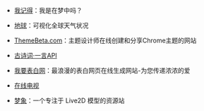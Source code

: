 - [我记得](http://i-remember.fr/en/)：我是在梦中吗？

- [地球](https://earth.nullschool.net/)：可视化全球天气状况

- [ThemeBeta.com](https://www.themebeta.com/)：主题设计师在线创建和分享Chrome主题的网站

- [古诗词·一言API](https://gushi.ci/)

- [我要表白网](http://www.51bbw.cn)：最浪漫的表白网页在线生成网站-为您传递浓浓的爱

- [在线电视](https://inter-dimensionalcable.xyz/)

- [梦象](https://mx.paul.ren/)：一个专注于 Live2D 模型的资源站